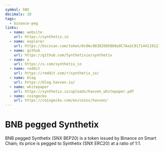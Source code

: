 ```yaml
---
symbol: SNX
decimals: 18
tags:
  - binance-peg
links:
  - name: website
    url: https://synthetix.io
  - name: explorer
    url: https://bscscan.com/token/0x9Ac983826058b8a9C7Aa1C9171441191232E8404
  - name: github
    url: https://github.com/Synthetixio/synthetix
  - name: x
    url: https://x.com/synthetix_io
  - name: reddit
    url: https://reddit.com/r/synthetix_io/
  - name: blog
    url: https://blog.havven.io/
  - name: whitepaper
    url: https://synthetix.io/uploads/havven_whitepaper.pdf
  - name: coingecko
    url: https://coingecko.com/en/coins/havven/
---
```


# BNB pegged Synthetix

BNB pegged Synthetix (SNX BEP20) is a token issued by Binance on Smart Chain; its price is pegged to Synthetix (SNX ERC20) at a ratio of 1:1.
